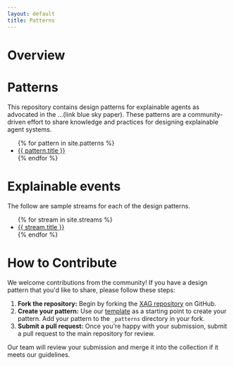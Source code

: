 ```yaml
---
layout: default
title: Patterns
---
```


<h1>Overview</h1>

<h1>Patterns</h1>

<p>This repository contains design patterns for explainable agents as advocated in the ...(link blue sky paper). These patterns are a community-driven effort to share knowledge and practices for designing explainable agent systems.</p>

<ul>
  {% for pattern in site.patterns %}
    <li>
       <a href="{{ site.baseurl }}/pattern{{ pattern.url }}">{{ pattern.title }}</a>
    </li>
  {% endfor %}
</ul>

<h1>Explainable events</h1>
<p>The follow are sample streams for each of the design patterns.</p>

<ul>
  {% for stream in site.streams %}
    <li>
       <a href="{{ site.baseurl }}/stream{{ stream.url }}">{{ stream.title }}</a>
    </li>
  {% endfor %}
</ul>


<h1>How to Contribute</h1>
<p>We welcome contributions from the community! If you have a design pattern that you'd like to share, please follow these steps:</p>

<ol>
  <li><strong>Fork the repository:</strong> Begin by forking the <a href="https://github.com/hmteams/xag" target="_blank">XAG repository</a> on GitHub.</li>
  <li><strong>Create your pattern:</strong> Use our <a href="https://github.com/hmteams/xag/TEMPLATE.md" target="_blank">template</a> as a starting point to create your pattern. Add your pattern to the <code>_patterns</code> directory in your fork.</li>
  <li><strong>Submit a pull request:</strong> Once you're happy with your submission, submit a pull request to the main repository for review.</li>
</ol>

<p>Our team will review your submission and merge it into the collection if it meets our guidelines.</p>

